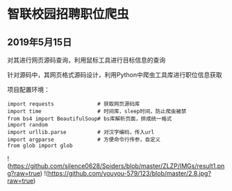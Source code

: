 # 智联校园招聘职位爬虫

## 2019年5月15日 

对其进行网页源码查询，利用鼠标工具进行目标信息的查询

针对源码中，其网页格式源码设计，利用Python中爬虫工具库进行职位信息获取

项目配置环境：

    import requests              # 获取网页源码库
    import time                  # 时间库，sleep时间，防止爬虫被禁
    from bs4 import BeautifulSoup# bs库解析页面，排成统一格式
    import random
    import urllib.parse          # 对汉字编码，传入url
    import argparse              # 方便命令行传参，自定义
    from glob import glob

!(https://github.com/silence0628/Spiders/blob/master/ZLZP/IMGs/result1.png?raw=true)
!(https://github.com/youyou-579/123/blob/master/2.8.jpg?raw=true)